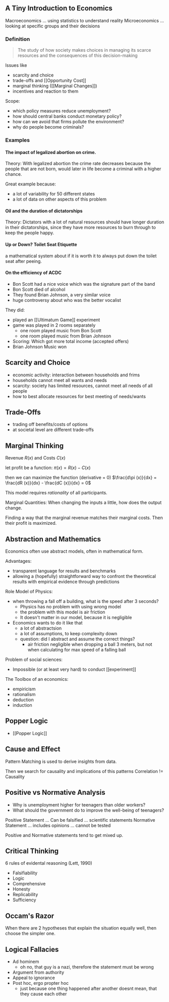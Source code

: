 
## A Tiny Introduction to Economics
Macroeconomics ... using statistics to understand reality
Microeconomics ... looking at specific groups and their decisions
### Definition
>The study of how society makes choices in managing its scarce resources and the consequences of this decision-making

Issues like
- scarcity and choice
- trade-offs and [[Opportunity Cost]]
- marginal thinking ([[Marginal Changes]])
- incentives and reaction to them

Scope:
- which policy measures reduce unemployment?
- how should central banks conduct monetary policy?
- how can we avoid that firms pollute the environment?
- why do people become criminals?

### Examples

#### The impact of legalized abortion on crime.

Theory: With legalized abortion the crime rate decreases because the people that are not born, would later in life become a criminal with a higher chance. 

Great example because:
- a lot of variability for 50 different states
- a lot of data on other aspects of this problem 

#### Oil and the duration of dictatorships

Theory: Dictators with a lot of natural resources should have longer duration in their dictatorships, since they have more resources to burn through to keep the people happy.

#### Up or Down? Toilet Seat Etiquette

a mathematical system about if it is worth it to always put down the toilet seat after peeing.

#### On the efficiency of ACDC

- Bon Scott had a nice voice which was the signature part of the band
- Bon Scott died of alcohol
- They found Brian Johnson, a very similar voice
- huge controversy about who was the better vocalist

They did:
- played an [[Ultimatum Game]] experiment
- game was played in 2 rooms separately
	- one room played music from Bon Scott
	- one room played music from Brian Johnson
- Scoring: Which got more total income (accepted offers) 
- Brian Johnson Music won

## Scarcity and Choice
- economic activity: interaction between households and frims
- households cannot meet all wants and needs
- scarcity: society has limited resources, cannot meet all needs of all people
- how to best allocate resources for best meeting of needs/wants

## Trade-Offs
- trading off benefits/costs of options
- at societal level are different trade-offs

## Marginal Thinking
Revenue $R(x)$ and Costs $C(x)$

let profit be a function:
$\pi (x) = R(x) - C(x)$

then we can maximize the function (derivative = 0)
$\frac{d\pi (x)}{dx} = \frac{dR (x)}{dx} - \frac{dC (x)}{dx} = 0$

This model requires *rationality* of all participants.

Marginal Quantities: When changing the inputs a little, how does the output change.

Finding a way that the marginal revenue matches their marginal costs. Then their profit is maximized.

## Abstraction and Mathematics
Economics often use abstract models, often in mathematical form.

Advantages:
- transparent language for results and benchmarks
- allowing a (hopefully) straightforward way to confront the theoretical results with empirical evidence through predictions 

Role Model of Physics:
- when throwing a fall off a building, what is the speed after 3 seconds?
	- Physics has no problem with using wrong model
	- the problem with this model is air friction
	- It doesn't matter in our model, because it is negligible
- Economics wants to do it like that
	- a lot of abstractsion
	- a lot of assumptions, to keep complexity down
	- question: did I abstract and assume the correct things?
		- air friction negligible when dropping a ball 3 meters, but not when calculating for max speed of a falling ball

Problem of social sciences:
- Impossible (or at least very hard) to conduct [[experiment]]

The Toolbox of an economics:
- empiricism
- rationalism
- deduction
- induction
## Popper Logic
- [[Popper Logic]]
## Cause and Effect
Pattern Matching is used to derive insights from data.

Then we search for causality and implications of this patterns 
Correlation != Causality

## Positive vs Normative Analysis
- Why is unemployment higher for teenagers than older workers?
- What should the government do to improve the well-being of teenagers?

Positive Statement ... Can be falsified ... scientific statements
Normative Statement ... includes opinions ... cannot be tested

Positive and Normative statements tend to get mixed up.
## Critical Thinking
6 rules of evidental reasoning (Lett, 1990)
- Falsifiability
- Logic
- Comprehensive
- Honesty
- Replicability
- Sufficiency

## Occam's Razor
When there are 2 hypotheses that explain the situation equally well, then choose the simpler one.

## Logical Fallacies
- Ad hominem
	- oh no, that guy is a nazi, therefore the statement must be wrong
- Argument from authority
- Appeal to ignorance
- Post hoc, ergo propter hoc
	- just because one thing happened after another doesnt mean, that they cause each other
